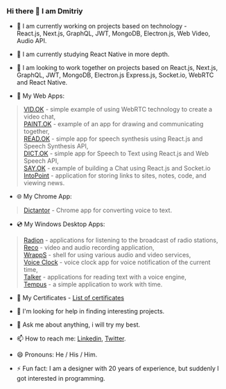 ### Hi there 👋 I am Dmitriy

- 🔭 I am currently working on projects based on technology -     
React.js, Next.js, GraphQL, JWT, MongoDB, Electron.js, Web Video, Audio API.  

- 🌱 I am currently studying React Native in more depth.
- 👯 I am looking to work together on projects based on React.js, Next.js, GraphQL, JWT, MongoDB, Electron.js Express.js, Socket.io, WebRTC and React Native.

- 📀 My Web Apps:  
 > <a href="https://github.com/GrafSoul/webrtc-video-chat" target="_blank">VID.OK</a> - simple example of using WebRTC technology to create a video chat,   
 > <a href="https://github.com/GrafSoul/webrtc-paint-chat" target="_blank">PAINT.OK</a> - example of an app for drawing and communicating together,   
 > <a href="https://github.com/GrafSoul/react-speech-synthesis" target="_blank">READ.OK</a> - simple app for speech synthesis using React.js and Speech Synthesis API,   
 > <a href="https://github.com/GrafSoul/react-speech-to-text" target="_blank">DICT.OK</a> - simple app for Speech to Text using React.js and Web Speech API,   
 > <a href="https://github.com/GrafSoul/react-socket-io-chat" target="_blank">SAY.OK</a> - example of building a Chat using React.js and Socket.io  
 > <a href="https://github.com/GrafSoul/IntoPoint" target="_blank">IntoPoint</a> - application for storing links to sites, notes, code, and viewing news.   
 
 
- 🌐 My Chrome App:
 > <a href="https://github.com/GrafSoul/dictantor-chrome-app" target="_blank">Dictantor</a> - Chrome app for converting voice to text. 

- 💿 My Windows Desktop Apps: 
 > <a href="https://github.com/GrafSoul/radio-online" target="_blank">Radion</a> - applications for listening to the broadcast of radio stations,  
 > <a href="https://github.com/GrafSoul/media-recorder" target="_blank">Reco</a> - video and audio recording application,   
 > <a href="https://github.com/GrafSoul/wrapps" target="_blank">WrappS</a> - shell for using various audio and video services,   
 > <a href="https://github.com/GrafSoul/voice-clock" target="_blank">Voice Clock</a> - voice clock app for voice notification of the current time,   
 > <a href="https://github.com/GrafSoul/talker" target="_blank">Talker</a> - applications for reading text with a voice engine,   
 > <a href="https://github.com/GrafSoul/tempus" target="_blank">Tempus</a> - a simple application to work with time.  
 
 - 📜 My Сertificates - <a href="https://github.com/GrafSoul/certificates" target="_blank">List of certificates</a>

- 🤔  I'm looking for help in finding interesting projects.
- 💬 Ask me about anything, i will try my best.
- 📫 How to reach me: <a href="https://www.linkedin.com/in/dmitriy-zatulovskiy-0469331a1/">Linkedin</a>, <a href="https://twitter.com/GrafSoul">Twitter</a>.
- 😄 Pronouns: He / His / Him.
- ⚡ Fun fact: I am a designer with 20 years of experience, but suddenly I got interested in programming.

<!--
**GrafSoul/GrafSoul** is a ✨ _special_ ✨ repository because its `README.md` (this file) appears on your GitHub profile.
Here are some ideas to get you started:

-->
